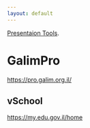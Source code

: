 ```yaml
---
layout: default
---
```

[Presentaion Tools](./another-page.html).
# GalimPro
https://pro.galim.org.il/
## vSchool
https://my.edu.gov.il/home
